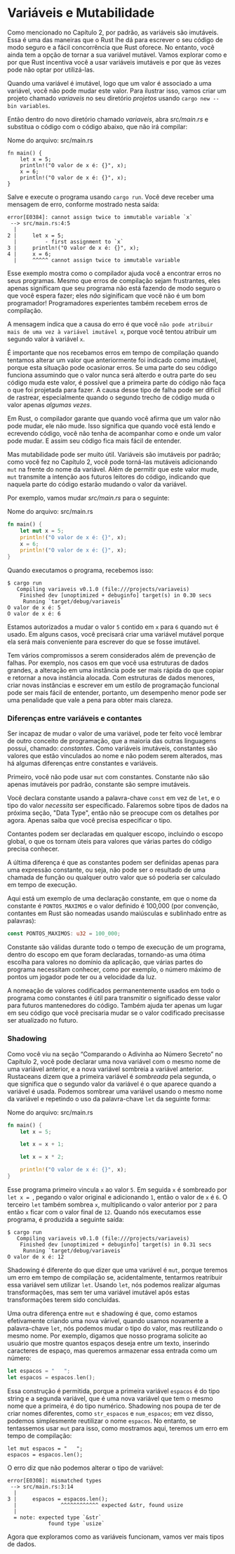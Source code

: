 # Variáveis e Mutabilidade

Como mencionado no Capítulo 2, por padrão, as variáveis são imutáveis. Essa é uma das
maneiras que o Rust lhe dá para escrever o seu código de
modo seguro e a fácil concorrência que Rust oforece. No entanto, você ainda tem
a opção de tornar a sua variável mutável. Vamos explorar como e por que Rust
incentiva você a usar variáveis imutáveis e por que às vezes pode
não optar por utilizá-las.

Quando uma variável é imutável, logo que um valor é associado a uma variável, você não pode mudar este valor.
Para ilustrar isso, vamos criar um projeto chamado *variaveis*
no seu diretório *projetos* usando `cargo new --bin variables`.

Então dentro do novo diretório chamado *variaveis*, abra *src/main.rs* e substitua o
código com o código abaixo, que não irá compilar:

<span class="filename">Nome do arquivo: src/main.rs</span>

```rust,ignore
fn main() {
    let x = 5;
    println!("O valor de x é: {}", x);
    x = 6;
    println!("O valor de x é: {}", x);
}
```

Salve e execute o programa usando `cargo run`. Você deve receber uma mensagem de erro,
conforme mostrado nesta saída:

```text
error[E0384]: cannot assign twice to immutable variable `x`
 --> src/main.rs:4:5
  |
2 |     let x = 5;
  |         - first assignment to `x`
3 |     println!("O valor de x é: {}", x);
4 |     x = 6;
  |     ^^^^^ cannot assign twice to immutable variable
```

Esse exemplo mostra como o compilador ajuda você a encontrar erros no seus programas.
Mesmo que erros de compilação sejam frustrantes, eles apenas significam que seu programa
não está fazendo de modo seguro o que você espera fazer; eles *não* siginificam que você
não é um bom programador! Programadores experientes também recebem erros de compilação.

A mensagem indica que a causa do erro é que você
`não pode atribuir mais de uma vez à variável
imutável x`, porque você tentou atribuir um segundo valor à variável `x`.

É importante que nos recebamos erros em tempo de compilação quando tentamos
alterar um valor que anteriormente foi indicado como imutável, porque
esta situação pode ocasionar erros. Se uma parte do seu código funciona assumindo
que o valor nunca será alterdo e outra parte do seu código muda este valor, é
possível que a primeira parte do código não faça o que foi projetada para fazer.
A causa desse tipo de falha pode ser difícil de rastrear,
especialmente quando o segundo trecho de código muda o valor apenas *algumas vezes*.

Em Rust, o compilador garante que quando você afirma que um valor não pode mudar,
ele não mude. Isso significa que quando você está lendo e ecrevendo código,
você não tenha de acompanhar como e onde um valor pode mudar. E assim seu código
fica mais fácil de entender.

Mas mutabilidade pode ser muito útil. Variáveis são imutáveis por padrão; como
você fez no Capítulo 2, você pode torná-las mutáveis adicionando `mut` na frente do
nome da variável. Além de permitir que este valor mude, `mut` transmite
a intenção aos futuros leitores do código, indicando que naquela
parte do código estarão mudando o valor da variável.

Por exemplo, vamos mudar *src/main.rs* para o seguinte:

<span class="filename">Nome do arquivo: src/main.rs</span>

```rust
fn main() {
    let mut x = 5;
    println!("O valor de x é: {}", x);
    x = 6;
    println!("O valor de x é: {}", x);
}
```

Quando executamos o programa, recebemos isso:

```text
$ cargo run
   Compiling variaveis v0.1.0 (file:///projects/variaveis)
    Finished dev [unoptimized + debuginfo] target(s) in 0.30 secs
     Running `target/debug/variaveis`
O valor de x é: 5
O valor de x é: 6
```

Estamos autorizados a mudar o valor `5` contido  em `x` para `6`
quando `mut` é usado. Em alguns casos, você precisará criar uma variável mutável porque ela
será mais conveniente para escrever do que se fosse imutável.

Tem vários compromissos a serem considerados além de prevenção de
falhas. Por exemplo, nos casos em que você usa estruturas de dados grandes,
a alteração em uma instância pode ser mais rápida do que copiar e retornar a nova instância
alocada. Com estruturas de dados menores, criar novas instâncias e escrever
em um estilo de programação funcional pode ser mais fácil de entender, portanto,
um desempenho menor pode ser uma penalidade que vale a pena para obter mais clareza.

### Diferenças entre variáveis e contantes

Ser incapaz de mudar o valor de uma variável, pode ter feito você lembrar de
outro conceito de programação, que a maioria das outras linguagens possui, chamado: *constantes*. Como
variáveis imutáveis, constantes são valores que estão vinculados ao nome e não
podem serem alterados, mas há algumas diferenças entre constantes e
variáveis.

Primeiro, você não pode usar `mut` com constantes. Constante não são apenas
imutáveis por padrão, constante são sempre imutáveis.

Você declara constante usando a palavra-chave `const` em vez de `let`,
e o tipo do valor *necessita* ser específicado. Falaremos sobre tipos de dados
na próxima seção, "Data Type", então
não se preocupe com os detalhes por agora. Apenas saiba que você precisa especificar o tipo.

Contantes podem ser declaradas em qualquer escopo, incluindo o escopo global, o que os tornam
úteis para valores que várias partes do código precisa conhecer.

A última diferença é que as constantes podem ser definidas apenas para uma expressão constante,
ou seja, não pode ser o resultado de uma chamada de função ou qualquer outro valor que só poderia ser
calculado em tempo de execução.

Aqui está um exemplo de uma declaração constante, em que o nome da constante é
`PONTOS_MAXIMOS` e o valor definido é 100,000 (por
convenção, contantes em Rust são nomeadas usando maiúsculas e sublinhado entre as palavras):

```rust
const PONTOS_MAXIMOS: u32 = 100_000;
```

Constante são válidas durante todo o tempo de execução de um programa, dentro do escopo em que
foram declaradas, tornando-as uma ótima escolha para valores no domínio da aplicação,
que várias partes do programa necessitam conhecer, como por exemplo,
o número máximo de pontos um jogador pode ter ou a
velocidade da luz.

A nomeação de valores codificados permanentemente usados em todo o programa como constantes é útil
para transmitir o significado desse valor para futuros mantenedores do código. Também
ajuda ter apenas um lugar em seu código que você precisaria mudar se o
valor codificado precisasse ser atualizado no futuro.

### Shadowing

Como você viu na seção “Comparando o Adivinha ao Número Secreto” no Capítulo
2, você pode declarar uma nova variável com o mesmo nome de uma variável anterior,
e a nova variável sombreia a variável anterior. Rustaceans dizem que a
primeira variável é *sombreada* pela segunda, o que significa que o segundo
valor da variável é o que aparece quando a variável é usada. Podemos sombrear uma
variável usando o mesmo nome da variável e repetindo o uso da palavra-chave `let`
da seguinte forma:

<span class="filename">Nome do arquivo: src/main.rs</span>

```rust
fn main() {
    let x = 5;

    let x = x + 1;

    let x = x * 2;

    println!("O valor de x é: {}", x);
}
```

Esse programa primeiro vincula `x` ao valor `5`. Em seguida `x` é sombreado por
`let x = `, pegando o valor original e adicionando `1`, então o valor de
`x` é `6`. O terceiro `let` também sombrea `x`, multiplicando o 
valor anterior por `2` para então `x` ficar com o valor final de `12`. Quando nós executamos esse programa, é
produzida a seguinte saída:

```text
$ cargo run
   Compiling variaveis v0.1.0 (file:///projects/variaveis)
    Finished dev [unoptimized + debuginfo] target(s) in 0.31 secs
     Running `target/debug/variaveis`
O valor de x é: 12
```

Shadowing é diferente do que dizer que uma variável é `mut`, porque teremos um
erro em tempo de compilação se, acidentalmente, tentarmos reatribuir essa variável sem
utilizar `let`. Usando `let`, nós podemos realizar algumas transformações,
mas sem ter uma variável imutável após estas transformações terem
sido concluídas.

Uma outra diferença entre `mut` e shadowing é que,
como estamos efetivamente criando uma nova várivel, quando usamos novamente a palavra-chave `let`, nós
podemos mudar o tipo do valor, mas reutilizando o mesmo nome. Por exemplo, digamos que nosso programa
solicite ao usuário que mostre quantos espaços deseja entre um texto, inserindo
caracteres de espaço, mas queremos armazenar essa entrada como um número:

```rust
let espacos = "   ";
let espacos = espacos.len();
```

Essa construção é permitida, porque a primeira variável `espacos` é do tipo string
e a segunda variável, que é uma nova variável que tem o
mesmo nome que a primeira, é do tipo numérico. Shadowing nos poupa de
ter de criar nomes diferentes, como `str_espacos` e
`num_espacos`; em vez disso, podemos simplesmente reutilizar o nome `espacos`. No entanto, se
tentassemos usar `mut` para isso, como mostramos aqui, teremos um erro em tempo de compilação:

```rust,ignore
let mut espacos = "   ";
espacos = espacos.len();
```

O erro diz que não podemos alterar o tipo de variável:

```text
error[E0308]: mismatched types
 --> src/main.rs:3:14
  |
3 |     espacos = espacos.len();
  |              ^^^^^^^^^^^^ expected &str, found usize
  |
  = note: expected type `&str`
             found type `usize`
```

Agora que exploramos como as variáveis funcionam, vamos ver mais tipos de dados.
